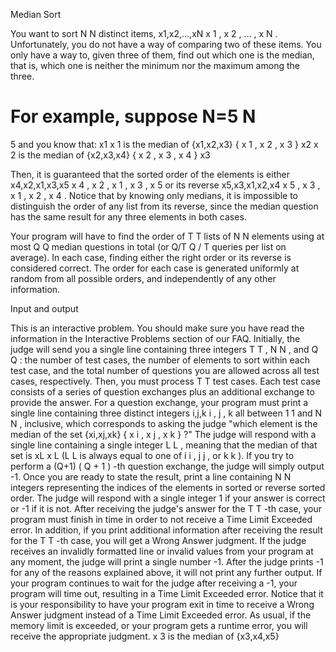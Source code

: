 Median Sort

You want to sort N
N
 distinct items, x1,x2,…,xN
x
1
,
x
2
,
…
,
x
N
. Unfortunately, you do not have a way of comparing two of these items. You only have a way to, given three of them, find out which one is the median, that is, which one is neither the minimum nor the maximum among the three.

For example, suppose N=5
N
=
5
 and you know that:
x1
x
1
 is the median of {x1,x2,x3}
{
x
1
,
x
2
,
x
3
}
x2
x
2
 is the median of {x2,x3,x4}
{
x
2
,
x
3
,
x
4
}
x3

Then, it is guaranteed that the sorted order of the elements is either x4,x2,x1,x3,x5
x
4
,
x
2
,
x
1
,
x
3
,
x
5
 or its reverse x5,x3,x1,x2,x4
x
5
,
x
3
,
x
1
,
x
2
,
x
4
. Notice that by knowing only medians, it is impossible to distinguish the order of any list from its reverse, since the median question has the same result for any three elements in both cases.

Your program will have to find the order of T
T
 lists of N
N
 elements using at most Q
Q
 median questions in total (or Q/T
Q
/
T
 queries per list on average). In each case, finding either the right order or its reverse is considered correct. The order for each case is generated uniformly at random from all possible orders, and independently of any other information.
 
Input and output

This is an interactive problem. You should make sure you have read the information in the Interactive Problems section of our FAQ.
Initially, the judge will send you a single line containing three integers T
T
, N
N
, and Q
Q
: the number of test cases, the number of elements to sort within each test case, and the total number of questions you are allowed across all test cases, respectively. Then, you must process T
T
test cases. Each test case consists of a series of question exchanges plus an additional exchange to provide the answer.
For a question exchange, your program must print a single line containing three distinct integers i,j,k
i
,
j
,
k
 all between 1
1
 and N
N
, inclusive, which corresponds to asking the judge "which element is the median of the set {xi,xj,xk}
{
x
i
,
x
j
,
x
k
}
?" The judge will respond with a single line containing a single integer L
L
, meaning that the median of that set is xL
x
L
 (L
L
 is always equal to one of i
i
, j
j
, or k
k
). If you try to perform a (Q+1)
(
Q
+
1
)
-th question exchange, the judge will simply output -1.
Once you are ready to state the result, print a line containing N
N
 integers representing the indices of the elements in sorted or reverse sorted order. The judge will respond with a single integer 1 if your answer is correct or -1 if it is not. After receiving the judge's answer for the T
T
-th case, your program must finish in time in order to not receive a Time Limit Exceeded error. In addition, if you print additional information after receiving the result for the T
T
-th case, you will get a Wrong Answer judgment.
If the judge receives an invalidly formatted line or invalid values from your program at any moment, the judge will print a single number -1. After the judge prints -1 for any of the reasons explained above, it will not print any further output. If your program continues to wait for the judge after receiving a -1, your program will time out, resulting in a Time Limit Exceeded error. Notice that it is your responsibility to have your program exit in time to receive a Wrong Answer judgment instead of a Time Limit Exceeded error. As usual, if the memory limit is exceeded, or your program gets a runtime error, you will receive the appropriate judgment.
x
3
 is the median of {x3,x4,x5}
